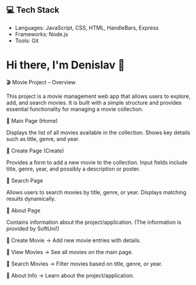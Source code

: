 ## 💻 Tech Stack
- Languages: JavaScript, CSS, HTML, HandleBars, Express
- Frameworks: Node.js
- Tools: Git

# Hi there, I'm Denislav 👋
🎬 Movie Project – Overview

This project is a movie management web app that allows users to explore, add, and search movies.
It is built with a simple structure and provides essential functionality for managing a movie collection.


📌 Main Page (Home)

  Displays the list of all movies available in the collection.
  Shows key details such as title, genre, and year.
  
  
📌 Create Page (Create)

  Provides a form to add a new movie to the collection.
  Input fields include title, genre, year, and possibly a description or poster.
  

📌 Search Page

  Allows users to search movies by title, genre, or year.
  Displays matching results dynamically.
  

📌 About Page

  Contains information about the project/application. (The information is provided by SoftUni!)
  

🔑 Create Movie → Add new movie entries with details.

🔑 View Movies → See all movies on the main page.

🔑 Search Movies → Filter movies based on title, genre, or year.

🔑 About Info → Learn about the project/application.
